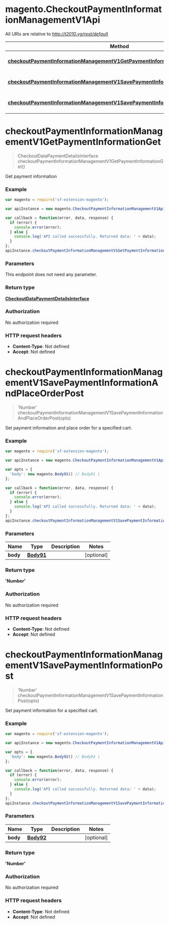 # magento.CheckoutPaymentInformationManagementV1Api

All URIs are relative to *http://t2010.vg/rest/default*

Method | HTTP request | Description
------------- | ------------- | -------------
[**checkoutPaymentInformationManagementV1GetPaymentInformationGet**](CheckoutPaymentInformationManagementV1Api.md#checkoutPaymentInformationManagementV1GetPaymentInformationGet) | **GET** /V1/carts/mine/payment-information | 
[**checkoutPaymentInformationManagementV1SavePaymentInformationAndPlaceOrderPost**](CheckoutPaymentInformationManagementV1Api.md#checkoutPaymentInformationManagementV1SavePaymentInformationAndPlaceOrderPost) | **POST** /V1/carts/mine/payment-information | 
[**checkoutPaymentInformationManagementV1SavePaymentInformationPost**](CheckoutPaymentInformationManagementV1Api.md#checkoutPaymentInformationManagementV1SavePaymentInformationPost) | **POST** /V1/carts/mine/set-payment-information | 


<a name="checkoutPaymentInformationManagementV1GetPaymentInformationGet"></a>
# **checkoutPaymentInformationManagementV1GetPaymentInformationGet**
> CheckoutDataPaymentDetailsInterface checkoutPaymentInformationManagementV1GetPaymentInformationGet()



Get payment information

### Example
```javascript
var magento = require('sf-extension-magento');

var apiInstance = new magento.CheckoutPaymentInformationManagementV1Api();

var callback = function(error, data, response) {
  if (error) {
    console.error(error);
  } else {
    console.log('API called successfully. Returned data: ' + data);
  }
};
apiInstance.checkoutPaymentInformationManagementV1GetPaymentInformationGet(callback);
```

### Parameters
This endpoint does not need any parameter.

### Return type

[**CheckoutDataPaymentDetailsInterface**](CheckoutDataPaymentDetailsInterface.md)

### Authorization

No authorization required

### HTTP request headers

 - **Content-Type**: Not defined
 - **Accept**: Not defined

<a name="checkoutPaymentInformationManagementV1SavePaymentInformationAndPlaceOrderPost"></a>
# **checkoutPaymentInformationManagementV1SavePaymentInformationAndPlaceOrderPost**
> &#39;Number&#39; checkoutPaymentInformationManagementV1SavePaymentInformationAndPlaceOrderPost(opts)



Set payment information and place order for a specified cart.

### Example
```javascript
var magento = require('sf-extension-magento');

var apiInstance = new magento.CheckoutPaymentInformationManagementV1Api();

var opts = { 
  'body': new magento.Body91() // Body91 | 
};

var callback = function(error, data, response) {
  if (error) {
    console.error(error);
  } else {
    console.log('API called successfully. Returned data: ' + data);
  }
};
apiInstance.checkoutPaymentInformationManagementV1SavePaymentInformationAndPlaceOrderPost(opts, callback);
```

### Parameters

Name | Type | Description  | Notes
------------- | ------------- | ------------- | -------------
 **body** | [**Body91**](Body91.md)|  | [optional] 

### Return type

**&#39;Number&#39;**

### Authorization

No authorization required

### HTTP request headers

 - **Content-Type**: Not defined
 - **Accept**: Not defined

<a name="checkoutPaymentInformationManagementV1SavePaymentInformationPost"></a>
# **checkoutPaymentInformationManagementV1SavePaymentInformationPost**
> &#39;Number&#39; checkoutPaymentInformationManagementV1SavePaymentInformationPost(opts)



Set payment information for a specified cart.

### Example
```javascript
var magento = require('sf-extension-magento');

var apiInstance = new magento.CheckoutPaymentInformationManagementV1Api();

var opts = { 
  'body': new magento.Body92() // Body92 | 
};

var callback = function(error, data, response) {
  if (error) {
    console.error(error);
  } else {
    console.log('API called successfully. Returned data: ' + data);
  }
};
apiInstance.checkoutPaymentInformationManagementV1SavePaymentInformationPost(opts, callback);
```

### Parameters

Name | Type | Description  | Notes
------------- | ------------- | ------------- | -------------
 **body** | [**Body92**](Body92.md)|  | [optional] 

### Return type

**&#39;Number&#39;**

### Authorization

No authorization required

### HTTP request headers

 - **Content-Type**: Not defined
 - **Accept**: Not defined

